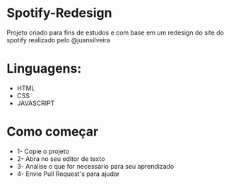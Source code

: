 # Spotify-Redesign
Projeto criado para fins de estudos e com base em um redesign do site do spotify realizado pelo @juansilveira 



# Linguagens:

* HTML
* CSS
* JAVASCRIPT

# Como começar

* 1- Copie o projeto
* 2- Abra no seu editor de texto
* 3- Analise o que for necessário para seu aprendizado
* 4- Envie Pull Request's para ajudar
